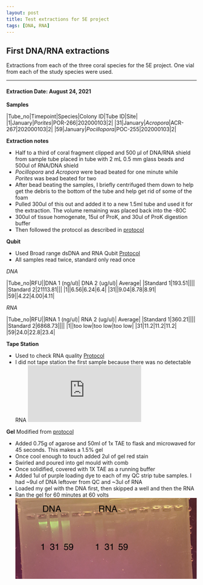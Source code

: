 ```yaml
---
layout: post
title: Test extractions for 5E project
tags: [DNA, RNA]
---
```


## First DNA/RNA extractions

Extractions from each of the three coral species for the 5E project. One vial from each of the study species were used. 

---

#### Extraction Date: August 24, 2021 
**Samples**

|Tube_no|Timepoint|Species|Colony ID|Tube ID|Site|
|1|January|*Porites*|POR-266|202000103|2|
|31|January|*Acropora*|ACR-267|202000103|2|
|59|January|*Pocillopora*|POC-255|202000103|2|

**Extraction notes**
 - Half to a third of coral fragment clipped and 500 μl of DNA/RNA shield from sample tube placed in tube with 2 mL 0.5 mm glass beads and 500ul of RNA/DNA shield
 - *Pocillopora* and *Acropora* were bead beated for one minute while *Porites* was bead beated for two
 - After bead beating the samples, I briefly centrifuged them down to help get the debris to the bottom of the tube and help get rid of some of the foam
 - Pulled 300ul of this out and added it to a new 1.5ml tube and used it for the extraction. The volume remaining was placed back into the -80C
 - 300ul of tissue homogenate, 15ul of ProK, and 30ul of ProK digestion buffer
 - Then followed the protocol as described in [protocol](https://github.com/emmastrand/EmmaStrand_Notebook/blob/master/_posts/2019-05-31-Zymo-Duet-RNA-DNA-Extraction-Protocol.md)



**Qubit**
 - Used Broad range dsDNA and RNA Qubit [Protocol](https://meschedl.github.io/MESPutnam_Open_Lab_Notebook/Qubit-Protocol/)
 - All samples read twice, standard only read once
 
*DNA*

|Tube_no|RFU||DNA 1 (ng/ul)| DNA 2 (ug/ul)| Average|
|Standard 1|193.51||||
|Standard 2|21113.81|||
|1||6.56|6.24|6.4|
|31||9.04|8.78|8.91|
|59||4.22|4.00|4.11|

*RNA*

|Tube_no|RFU||RNA 1 (ng/ul)| RNA 2 (ug/ul)| Average|
|Standard 1|360.21||||
|Standard 2|6868.73||||
|1||too low|too low|too low|
|31|11.2|11.2|11.2|
|59|24.0|22.8|23.4|

**Tape Station**
 - Used to check RNA quality [Protocol](https://meschedl.github.io/MESPutnam_Open_Lab_Notebook/RNA-TapeStation-Protocol/)
 - I did not tape station the first sample because there was no detectable RNA 
![2021-08-24-14.42.08_TP.pdf](https://github.com/Kterpis/Putnam_Lab_Notebook/blob/master/images/2021-08-24-14.42.08_TP.pdf)

**Gel**
Modified from [protocol](https://meschedl.github.io/MESPutnam_Open_Lab_Notebook/Gel-Protocol/)
 - Added 0.75g of agarose and 50ml of 1x TAE to flask and microwaved for 45 seconds. This makes a 1.5% gel
 - Once cool enough to touch added 2ul of gel red stain
 - Swirled and poured into gel mould with comb
 - Once solidified, covered with 1X TAE as a running buffer
 - Added 1ul of purple loading dye to each of my QC strip tube samples. I had ~9ul of DNA leftover from QC and ~3ul of RNA
 - Loaded my gel with the DNA first, then skipped a well and then the RNA
 - Ran the gel for 60 minutes at 60 volts
 ![20210824_gel.jpg](https://github.com/Kterpis/Putnam_Lab_Notebook/blob/master/images/20210824_gel.jpg)